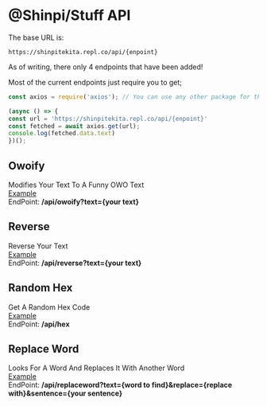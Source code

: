 # @Shinpi/Stuff API

The base URL is:
```
https://shinpitekita.repl.co/api/{enpoint}
```

As of writing, there only 4 endpoints that have been added!

Most of the current endpoints just require you to get;
```js
const axios = require('axios'); // You can use any other package for this

(async () => {
const url = 'https://shinpitekita.repl.co/api/{enpoint}'
const fetched = await axios.get(url);
console.log(fetched.data.text)
})();
```
## Owoify
Modifies Your Text To A Funny OWO Text<br>
[Example](https://shinpitekita.repl.co/api/owoify?text=this+is+example)<br>
EndPoint: **/api/owoify?text={your text}**
## Reverse
Reverse Your Text<br>
[Example](https://shinpitekita.repl.co/api/reverse?text=this+is+example)<br>
EndPoint: **/api/reverse?text={your text}**
## Random Hex
Get A Random Hex Code<br>
[Example](https://shinpitekita.repl.co/api/hex)<br>
EndPoint: **/api/hex**
## Replace Word
Looks For A Word And Replaces It With Another Word<br>
[Example](https://shinpitekita.repl.co/api/replaceword?text=hello&replace=hi&sentence=hello%20i%20like%20cookies)<br>
EndPoint: **/api/replaceword?text={word to find}&replace={replace with}&sentence={your sentence}**
